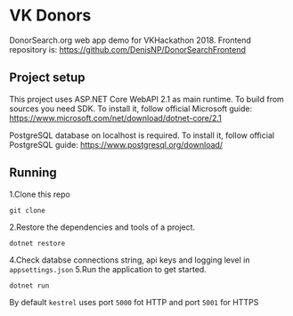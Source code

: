 # VK Donors
DonorSearch.org web app demo for VKHackathon 2018.
Frontend repository is: https://github.com/DenisNP/DonorSearchFrontend

## Project setup
This project uses ASP.NET Core WebAPI 2.1 as main runtime.
To build from sources you need SDK.
To install it, follow official Microsoft guide: https://www.microsoft.com/net/download/dotnet-core/2.1

PostgreSQL database on localhost is required.
To install it, follow official PostgreSQL guide: https://www.postgresql.org/download/

## Running 
1.Clone this repo
```
git clone
```
2.Restore the dependencies and tools of a project.
```
dotnet restore
```
4.Check databse connections string, api keys and logging level in `appsettings.json` 
5.Run the application to get started. 
```
dotnet run
```
By default `kestrel` uses port `5000` fot HTTP and port `5001` for HTTPS






